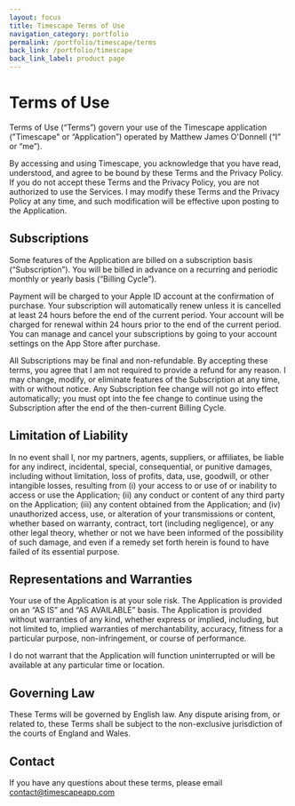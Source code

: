 ```yaml
---
layout: focus
title: Timescape Terms of Use
navigation_category: portfolio
permalink: /portfolio/timescape/terms
back_link: /portfolio/timescape
back_link_label: product page
---
```


# Terms of Use

<p>Terms of Use (“Terms”) govern your use of the Timescape application ("Timescape" or “Application”) operated by Matthew James O'Donnell (“I” or “me”).</p>

<p>By accessing and using Timescape, you acknowledge that you have read, understood, and agree to be bound by these Terms and the Privacy Policy. If you do not accept these Terms and the Privacy Policy, you are not authorized to use the Services. I may modify these Terms and the Privacy Policy at any time, and such modification will be effective upon posting to the Application.</p>

<h2 class="text-2xl font-bold font-serif">Subscriptions</h2>

<p>Some features of the Application are billed on a subscription basis (“Subscription”). You will be billed in advance on a recurring and periodic monthly or yearly basis (“Billing Cycle”).</p>

<p>Payment will be charged to your Apple ID account at the confirmation of purchase. Your subscription will automatically renew unless it is cancelled at least 24 hours before the end of the current period. Your account will be charged for renewal within 24 hours prior to the end of the current period. You can manage and cancel your subscriptions by going to your account settings on the App Store after purchase.</p>

<p>All Subscriptions may be final and non-refundable. By accepting these terms, you agree that I am not required to provide a refund for any reason. I may change, modify, or eliminate features of the Subscription at any time, with or without notice. Any Subscription fee change will not go into effect automatically; you must opt into the fee change to continue using the Subscription after the end of the then-current Billing Cycle.</p>

<h2 class="text-2xl font-bold font-serif">Limitation of Liability</h2>

<p>In no event shall I, nor my partners, agents, suppliers, or affiliates, be liable for any indirect, incidental, special, consequential, or punitive damages, including without limitation, loss of profits, data, use, goodwill, or other intangible losses, resulting from (i) your access to or use of or inability to access or use the Application; (ii) any conduct or content of any third party on the Application; (iii) any content obtained from the Application; and (iv) unauthorized access, use, or alteration of your transmissions or content, whether based on warranty, contract, tort (including negligence), or any other legal theory, whether or not we have been informed of the possibility of such damage, and even if a remedy set forth herein is found to have failed of its essential purpose.</p>

<h2 class="text-2xl font-bold font-serif">Representations and Warranties</h2>

<p>Your use of the Application is at your sole risk. The Application is provided on an “AS IS” and “AS AVAILABLE” basis. The Application is provided without warranties of any kind, whether express or implied, including, but not limited to, implied warranties of merchantability, accuracy, fitness for a particular purpose, non-infringement, or course of performance.</p>

<p>I do not warrant that the Application will function uninterrupted or will be available at any particular time or location.</p>

<h2 class="text-2xl font-bold font-serif">Governing Law</h2>

<p>These Terms will be governed by English law. Any dispute arising from, or related to, these Terms shall be subject to the non-exclusive jurisdiction of the courts of England and Wales.</p>

<h2 class="text-2xl font-bold font-serif">Contact</h2>

<p>If you have any questions about these terms, please email <a href="contact@timescapeapp.com" class="underline">contact@timescapeapp.com</a></p>
